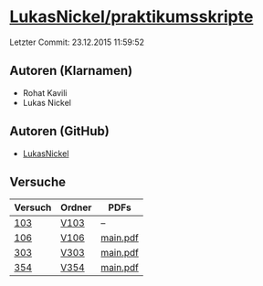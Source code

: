 # [LukasNickel/praktikumsskripte](https://github.com/LukasNickel/praktikumsskripte)

Letzter Commit: 23.12.2015 11:59:52

## Autoren (Klarnamen)
- Rohat Kavili
- Lukas Nickel

## Autoren (GitHub)
- [LukasNickel](https://github.com/LukasNickel)

## Versuche

|        Versuch         |                                 Ordner                                  |                                                                  PDFs                                                                   |
|------------------------|-------------------------------------------------------------------------|-----------------------------------------------------------------------------------------------------------------------------------------|
|[103](../../versuch/103)|[V103](https://github.com/LukasNickel/praktikumsskripte/tree/master/V103)|–                                                                                                                                        |
|[106](../../versuch/106)|[V106](https://github.com/LukasNickel/praktikumsskripte/tree/master/V106)|[main.pdf](https://docs.google.com/viewer?url=https://raw.githubusercontent.com/LukasNickel/praktikumsskripte/master/V106/build/main.pdf)|
|[303](../../versuch/303)|[V303](https://github.com/LukasNickel/praktikumsskripte/tree/master/V303)|[main.pdf](https://docs.google.com/viewer?url=https://raw.githubusercontent.com/LukasNickel/praktikumsskripte/master/V303/build/main.pdf)|
|[354](../../versuch/354)|[V354](https://github.com/LukasNickel/praktikumsskripte/tree/master/V354)|[main.pdf](https://docs.google.com/viewer?url=https://raw.githubusercontent.com/LukasNickel/praktikumsskripte/master/V354/main.pdf)      |
